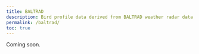 ```yaml
---
title: BALTRAD
description: Bird profile data derived from BALTRAD weather radar data
permalink: /baltrad/
toc: true
---
```


Coming soon.

<!-- TODO: describe dataset -->
<!--
Files are grouped into directories by radar and year:

```
behel/2019/
```

Within each directory are files containing profiles for that day:

```
behel_vpts_20191015.txt
behel_vpts_20191016.txt
behel_vpts_20191017.txt
```

Files are named as `<radar>_vpts_<yyyy><mm><dd>.txt`.

### Data format

Data are provided as text files in the **vol2bird txt output format**:
-->
